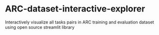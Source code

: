 # ARC-dataset-interactive-explorer
Interactively visualize all tasks pairs in ARC training and evaluation dataset using open source streamlit library
